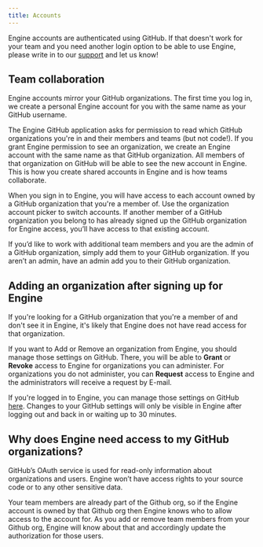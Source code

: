 ```yaml
---
title: Accounts
---
```


Engine accounts are authenticated using GitHub. If that doesn't work for your team and you need another login option to be able to use Engine, please write in to our <a href="mailto:support@apollographql.com">support</a> and let us know!

## Team collaboration

Engine accounts mirror your GitHub organizations. The first time you log in, we create a personal Engine account for you with the same name as your GitHub username.

The Engine GitHub application asks for permission to read which GitHub organizations you're in and their members and teams (but not code!). If you grant Engine permission to see an organization, we create an Engine account with the same name as that GitHub organization. All members of that organization on GitHub will be able to see the new account in Engine. This is how you create shared accounts in Engine and is how teams collaborate.

When you sign in to Engine, you will have access to each account owned by a GitHub organization that you're a member of. Use the organization account picker to switch accounts. If another member of a GitHub organization you belong to has already signed up the GitHub organization for Engine access, you’ll have access to that existing account.

If you’d like to work with additional team members and you are the admin of a GitHub organization, simply add them to your GitHub organization. If you aren’t an admin, have an admin add you to their GitHub organization.

## Adding an organization after signing up for Engine

If you're looking for a GitHub organization that you're a member of and don't see it in Engine, it's likely that Engine does not have read access for that organization.

If you want to Add or Remove an organization from Engine, you should manage those settings on GitHub. There, you will be able to <b>Grant</b> or <b>Revoke</b> access to Engine for organizations you can administer. For organizations you do not administer, you can <b>Request</b> access to Engine and the administrators will receive a request by E-mail.

If you're logged in to Engine, you can manage those settings on GitHub [here](https://engine-graphql.apollographql.com/github/manage). Changes to your GitHub settings will only be visible in Engine after logging out and back in or waiting up to 30 minutes.


## Why does Engine need access to my GitHub organizations?

GitHub’s OAuth service is used for read-only information about organizations and users. Engine won’t have access rights to your source code or to any other sensitive data.

Your team members are already part of the Github org, so if the Engine account is owned by that Github org then Engine knows who to allow access to the account for. As you add or remove team members from your Github org, Engine will know about that and accordingly update the authorization for those users.
